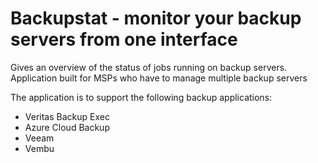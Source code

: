 # Backupstat - monitor your backup servers from one interface

Gives an overview of the status of jobs running on backup servers. Application built for MSPs who have to manage multiple backup servers

The application is to support the following backup applications:

- Veritas Backup Exec
- Azure Cloud Backup
- Veeam
- Vembu

